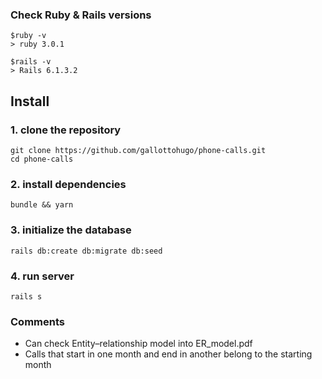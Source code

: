 ### Check Ruby & Rails versions

```shell
$ruby -v
> ruby 3.0.1

$rails -v
> Rails 6.1.3.2
```


## Install

### 1. clone the repository
```shell
git clone https://github.com/gallottohugo/phone-calls.git
cd phone-calls
```

### 2. install dependencies
```shell
bundle && yarn
```

### 3. initialize the database
```shell
rails db:create db:migrate db:seed
```

### 4. run server
```shell
rails s
```

### Comments

- Can check Entity–relationship model into ER_model.pdf
- Calls that start in one month and end in another belong to the starting month
